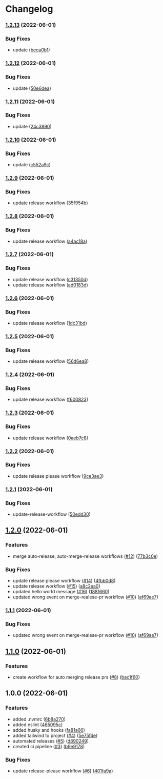 # Changelog

### [1.2.13](https://github.com/alb-xh/my-site/compare/v1.2.12...v1.2.13) (2022-06-01)


### Bug Fixes

* update ([beca0b1](https://github.com/alb-xh/my-site/commit/beca0b1dccc0c8ec8e82e957f83b5b69080c5dd2))

### [1.2.12](https://github.com/alb-xh/my-site/compare/v1.2.11...v1.2.12) (2022-06-01)


### Bug Fixes

* update ([50e6dea](https://github.com/alb-xh/my-site/commit/50e6dea13d5b8e7ccb3017a1a8961d2bf5fd487a))

### [1.2.11](https://github.com/alb-xh/my-site/compare/v1.2.10...v1.2.11) (2022-06-01)


### Bug Fixes

* update ([24c3890](https://github.com/alb-xh/my-site/commit/24c38902b5e32d8df87e12940da00312de5ff57f))

### [1.2.10](https://github.com/alb-xh/my-site/compare/v1.2.9...v1.2.10) (2022-06-01)


### Bug Fixes

* update ([c552a9c](https://github.com/alb-xh/my-site/commit/c552a9c43c514946dd3980c3b3f5e89ac1228be3))

### [1.2.9](https://github.com/alb-xh/my-site/compare/v1.2.8...v1.2.9) (2022-06-01)


### Bug Fixes

* update release workflow ([35f954b](https://github.com/alb-xh/my-site/commit/35f954b9e8325123efea6f628b4ffa6211a33265))

### [1.2.8](https://github.com/alb-xh/my-site/compare/v1.2.7...v1.2.8) (2022-06-01)


### Bug Fixes

* update release workflow ([a4ac18a](https://github.com/alb-xh/my-site/commit/a4ac18a89ceea8e912b24fe2d3846b7ca4ca6829))

### [1.2.7](https://github.com/alb-xh/my-site/compare/v1.2.6...v1.2.7) (2022-06-01)


### Bug Fixes

* update release workflow ([c31350d](https://github.com/alb-xh/my-site/commit/c31350dd03bbff83d11fcc00b19b22d3eea8f6dc))
* update release workflow ([ad0183d](https://github.com/alb-xh/my-site/commit/ad0183de96497e86b46395b4cce3362d4b106e0e))

### [1.2.6](https://github.com/alb-xh/my-site/compare/v1.2.5...v1.2.6) (2022-06-01)


### Bug Fixes

* update release workflow ([1dc31bd](https://github.com/alb-xh/my-site/commit/1dc31bd679bcad3de78b3d465db035281c36ebca))

### [1.2.5](https://github.com/alb-xh/my-site/compare/v1.2.4...v1.2.5) (2022-06-01)


### Bug Fixes

* update release workflow ([56d6ea8](https://github.com/alb-xh/my-site/commit/56d6ea837fcb603c1721297d79ab6f598fbcd231))

### [1.2.4](https://github.com/alb-xh/my-site/compare/v1.2.3...v1.2.4) (2022-06-01)


### Bug Fixes

* update release workflow ([f600823](https://github.com/alb-xh/my-site/commit/f60082308d9592f0d623ae128790e497e79ed4ea))

### [1.2.3](https://github.com/alb-xh/my-site/compare/v1.2.2...v1.2.3) (2022-06-01)


### Bug Fixes

* update release workflow ([0aeb7c8](https://github.com/alb-xh/my-site/commit/0aeb7c85e8a88d9948aadd4f27d4561a6a6f710e))

### [1.2.2](https://github.com/alb-xh/my-site/compare/v1.2.1...v1.2.2) (2022-06-01)


### Bug Fixes

* update release please workflow ([9ce3ae3](https://github.com/alb-xh/my-site/commit/9ce3ae3344d26263bb63c417ec704adc45df7c7b))

### [1.2.1](https://github.com/alb-xh/my-site/compare/v1.2.0...v1.2.1) (2022-06-01)


### Bug Fixes

* update-release-workflow ([50edd30](https://github.com/alb-xh/my-site/commit/50edd30974744dcdec3ea02c12450d97a33a34cf))

## [1.2.0](https://github.com/alb-xh/my-site/compare/v1.1.0...v1.2.0) (2022-06-01)


### Features

* merge auto-release, auto-merge-release workflows ([#12](https://github.com/alb-xh/my-site/issues/12)) ([77b3c0e](https://github.com/alb-xh/my-site/commit/77b3c0ece73187c8b54d589a43683d47e9fd3ef6))


### Bug Fixes

* update release please workflow ([#14](https://github.com/alb-xh/my-site/issues/14)) ([4fbb0d8](https://github.com/alb-xh/my-site/commit/4fbb0d82118ee67578dd64b9cefad1efd779ddfa))
* update release workflow ([#15](https://github.com/alb-xh/my-site/issues/15)) ([a8c2ea0](https://github.com/alb-xh/my-site/commit/a8c2ea00b2ae7b4c2c5a960a31fdafac62c1507e))
* updated hello world message ([#16](https://github.com/alb-xh/my-site/issues/16)) ([188f660](https://github.com/alb-xh/my-site/commit/188f66071c50a8894f1b61bd3822e1d796f0c694))
* updated wrong event on merge-realese-pr workflow ([#10](https://github.com/alb-xh/my-site/issues/10)) ([af69ae7](https://github.com/alb-xh/my-site/commit/af69ae7011ee68fa946c35b7d548899cfee102b7))

### [1.1.1](https://github.com/alb-xh/my-site/compare/v1.1.0...v1.1.1) (2022-06-01)


### Bug Fixes

* updated wrong event on merge-realese-pr workflow ([#10](https://github.com/alb-xh/my-site/issues/10)) ([af69ae7](https://github.com/alb-xh/my-site/commit/af69ae7011ee68fa946c35b7d548899cfee102b7))

## [1.1.0](https://github.com/alb-xh/my-site/compare/v1.0.0...v1.1.0) (2022-06-01)


### Features

* create workflow for auto merging release prs ([#8](https://github.com/alb-xh/my-site/issues/8)) ([bac1f60](https://github.com/alb-xh/my-site/commit/bac1f60b04ea0a45661446bb1a92f765fcfc3ff3))

## 1.0.0 (2022-06-01)


### Features

* added .nvmrc ([6b8a270](https://github.com/alb-xh/my-site/commit/6b8a270b529ec28d0b45e2b0c543a4e181f3923d))
* added eslint ([465095c](https://github.com/alb-xh/my-site/commit/465095c6496bf4e2063c602f985eb892054dcaac))
* added husky and hooks ([fa81a66](https://github.com/alb-xh/my-site/commit/fa81a6609e8f91bb1f942cdc136a4029bca0377f))
* added tailwind to project ([#4](https://github.com/alb-xh/my-site/issues/4)) ([5e75f4e](https://github.com/alb-xh/my-site/commit/5e75f4ea26795ae746101e79fb66ecd6fb1ef3d8))
* automated releases ([#5](https://github.com/alb-xh/my-site/issues/5)) ([d890249](https://github.com/alb-xh/my-site/commit/d8902490bd96d0dd76639be511dd22ee59189c5c))
* created ci pipeline ([#3](https://github.com/alb-xh/my-site/issues/3)) ([b9e9178](https://github.com/alb-xh/my-site/commit/b9e9178b76548b1dbfcb3b3c4ff67805fbefb140))


### Bug Fixes

* update release-please workflow ([#6](https://github.com/alb-xh/my-site/issues/6)) ([401fa9a](https://github.com/alb-xh/my-site/commit/401fa9a1de4c583216ef4214e668b5ff426cacc1))
